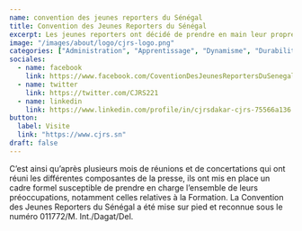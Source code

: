 ```yaml
---
name: convention des jeunes reporters du Sénégal
title: Convention des Jeunes Reporters du Sénégal
excerpt: Les jeunes reporters ont décidé de prendre en main leur propre destinée.
image: "/images/about/logo/cjrs-logo.png"
categories: ["Administration", "Apprentissage", "Dynamisme", "Durabilité"]
sociales:
  - name: facebook
    link: https://www.facebook.com/CoventionDesJeunesReportersDuSenegal
  - name: twitter
    link: https://twitter.com/CJRS221
  - name: linkedin
    link: https://www.linkedin.com/profile/in/cjrsdakar-cjrs-75566a136
button:
  label: Visite
  link: "https://www.cjrs.sn"
draft: false
---
```


C’est ainsi qu’après plusieurs mois de réunions et de concertations qui ont réuni les différentes composantes de la presse, ils ont mis en place un cadre formel susceptible de prendre en charge l’ensemble de leurs préoccupations, notamment celles relatives à la Formation. La Convention des Jeunes Reporters du Sénégal a été mise sur pied et reconnue sous le numéro 011772/M. Int./Dagat/Del.